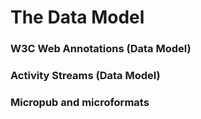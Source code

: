 # The Data Model



### W3C Web Annotations (Data Model)

### Activity Streams (Data Model)

### Micropub and microformats
